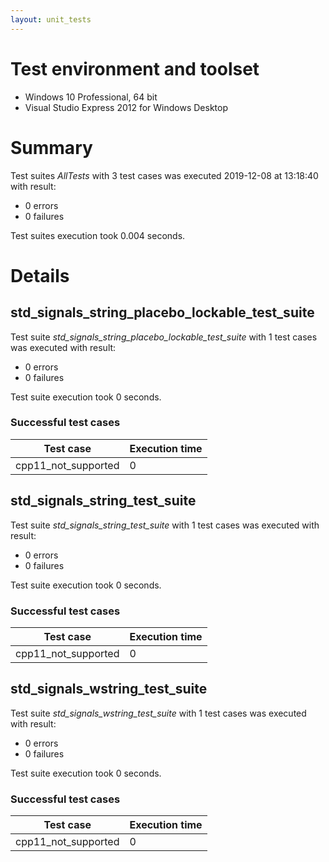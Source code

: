 ```yaml
---
layout: unit_tests
---
```


# Test environment and toolset 

* Windows 10 Professional, 64 bit
* Visual Studio Express 2012 for Windows Desktop

# Summary

Test suites *AllTests* with 3 test cases was executed 2019-12-08 at 13:18:40 with result:

* 0 errors
* 0 failures

Test suites execution took 0.004 seconds.

# Details

## std_signals_string_placebo_lockable_test_suite

Test suite *std_signals_string_placebo_lockable_test_suite* with 1 test cases was executed with result:

* 0 errors
* 0 failures

Test suite execution took 0 seconds.

### Successful test cases

Test case|Execution time
-|-
cpp11_not_supported | 0

## std_signals_string_test_suite

Test suite *std_signals_string_test_suite* with 1 test cases was executed with result:

* 0 errors
* 0 failures

Test suite execution took 0 seconds.

### Successful test cases

Test case|Execution time
-|-
cpp11_not_supported | 0

## std_signals_wstring_test_suite

Test suite *std_signals_wstring_test_suite* with 1 test cases was executed with result:

* 0 errors
* 0 failures

Test suite execution took 0 seconds.

### Successful test cases

Test case|Execution time
-|-
cpp11_not_supported | 0
